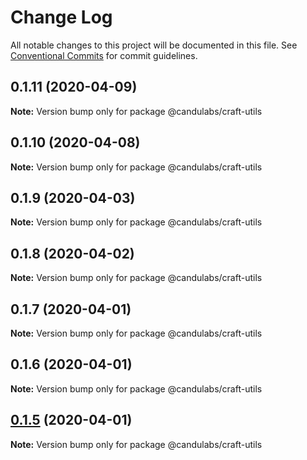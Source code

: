 # Change Log

All notable changes to this project will be documented in this file.
See [Conventional Commits](https://conventionalcommits.org) for commit guidelines.

## 0.1.11 (2020-04-09)

**Note:** Version bump only for package @candulabs/craft-utils





## 0.1.10 (2020-04-08)

**Note:** Version bump only for package @candulabs/craft-utils





## 0.1.9 (2020-04-03)

**Note:** Version bump only for package @candulabs/craft-utils





## 0.1.8 (2020-04-02)

**Note:** Version bump only for package @candulabs/craft-utils





## 0.1.7 (2020-04-01)

**Note:** Version bump only for package @candulabs/craft-utils





## 0.1.6 (2020-04-01)

**Note:** Version bump only for package @candulabs/craft-utils





## [0.1.5](https://github.com/candulabs/craft.js/compare/v0.1.0-beta.3...v0.1.5) (2020-04-01)

**Note:** Version bump only for package @candulabs/craft-utils
